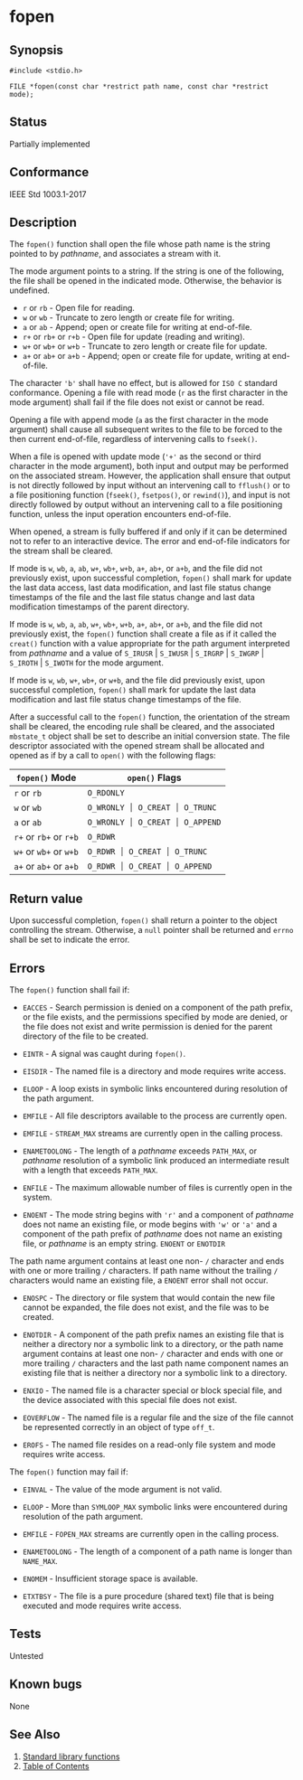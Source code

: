 # fopen

## Synopsis

`#include <stdio.h>`

`FILE *fopen(const char *restrict path name, const char *restrict mode);`

## Status

Partially implemented

## Conformance

IEEE Std 1003.1-2017

## Description

The `fopen()` function shall open the file whose path name is the string pointed to by _pathname_, and associates a
stream with it.

The mode argument points to a string. If the string is one of the following, the file shall be opened in the indicated
mode. Otherwise, the behavior is undefined.

* `r` or `rb` - Open file for reading.
* `w` or `wb` - Truncate to zero length or create file for writing.
* `a` or `ab` - Append; open or create file for writing at end-of-file.
* `r+` or `rb+` or `r+b` - Open file for update (reading and writing).
* `w+` or `wb+` or `w+b` - Truncate to zero length or create file for update.
* `a+` or `ab+` or `a+b` - Append; open or create file for update, writing at end-of-file.

The
character `'b'` shall have no effect, but is allowed for `ISO C` standard conformance.  Opening a file with read mode
(`r` as the first character in the mode argument) shall fail if the file does not exist or cannot be read.

Opening a file with append mode (`a` as the first character in the mode argument) shall cause all subsequent writes to
the file to be forced to the then current end-of-file, regardless of intervening calls to `fseek()`.

When a file is opened with update mode (`'+'` as the second or third character in the mode argument), both input and
output may be performed on the associated stream. However, the application shall ensure that output is not directly
followed by input without an intervening call to `fflush()` or to a file positioning function (`fseek()`, `fsetpos()`,
or `rewind()`), and input is not directly followed by output without an intervening call to a file positioning function,
unless the input operation encounters end-of-file.

When opened, a stream is fully buffered if and only if it can be determined not to refer to an interactive device. The
error and end-of-file indicators for the stream shall be cleared.

If mode is `w`, `wb`, `a`, `ab`, `w+`, `wb+`, `w+b`, `a+`, `ab+`, or `a+b`, and the file did not previously exist, upon
successful completion, `fopen()` shall mark for update the last data access, last data modification, and last file
status change timestamps of the file and the last file status change and last data modification timestamps of the parent
directory.

If mode is `w`, `wb`, `a`, `ab`, `w+`, `wb+`, `w+b`, `a+`, `ab+`, or `a+b`, and the file did not previously exist, the
`fopen()` function shall create a file as if it called the `creat()` function with a value appropriate for the path
argument interpreted from _pathname_ and a value of `S_IRUSR` | `S_IWUSR` | `S_IRGRP` | `S_IWGRP` | `S_IROTH` |
`S_IWOTH` for the mode argument.

If mode is `w`, `wb`, `w+`, `wb+`, or `w+b`, and the file did previously exist, upon successful completion, `fopen()`
shall mark for update the last data modification and last file status change timestamps of the file.

After a successful call to the `fopen()` function, the orientation of the stream shall be cleared, the encoding
rule shall be cleared, and the associated `mbstate_t` object
shall be set to describe an initial conversion state.
The file descriptor associated with the opened stream shall be allocated and opened as if by a call to `open()` with the
following flags:

<!-- Here we are using Hebrew Punctuation Paseq (U+05C0), because of wrong formatting on Phoenix-RTOS website -->

| `fopen()` Mode         | `open()` Flags                        |
|------------------------|---------------------------------------|
| `r` or `rb`            | `O_RDONLY`                            |
| `w` or `wb`            | `O_WRONLY ׀ O_CREAT ׀ O_TRUNC`        |
| `a` or `ab`            | `O_WRONLY ׀ O_CREAT ׀ O_APPEND`       |
| `r+` or `rb+` or `r+b` | `O_RDWR`                              |
| `w+` or `wb+` or `w+b` | `O_RDWR ׀ O_CREAT ׀ O_TRUNC`          |
| `a+` or `ab+` or `a+b` | `O_RDWR ׀ O_CREAT ׀ O_APPEND`         |

## Return value

Upon successful completion, `fopen()` shall return a pointer to the object controlling the stream. Otherwise, a `null`
pointer shall be returned and `errno` shall be set to indicate the error.

## Errors

The `fopen()` function shall fail if:

* `EACCES` - Search permission is denied on a component of the path prefix, or the file exists, and the permissions
 specified by mode are denied, or the file does not exist and write permission is denied for the parent directory of the
 file to be created.

* `EINTR` - A signal was caught during `fopen()`.

* `EISDIR` - The named file is a directory and mode requires write access.

* `ELOOP` - A loop exists in symbolic links encountered during resolution of the path argument.

* `EMFILE` - All file descriptors available to the process are currently open.

* `EMFILE` - `STREAM_MAX` streams are currently open in the calling process.

* `ENAMETOOLONG` - The length of a _pathname_ exceeds `PATH_MAX`, or _pathname_ resolution of a symbolic link produced
 an intermediate result with a length that exceeds `PATH_MAX`.

* `ENFILE` - The maximum allowable number of files is currently open in the system.

* `ENOENT` - The mode string begins with `'r'` and a component of _pathname_ does not name an existing file, or mode
 begins with `'w'` or `'a'` and a component of the path prefix of _pathname_ does not name an existing file, or
 _pathname_ is an empty string. `ENOENT` or `ENOTDIR`

The path name argument contains at least one non- `/` character and ends with one or more trailing `/`
characters. If path name without the trailing `/` characters would name an existing file, a `ENOENT` error
shall not occur.

* `ENOSPC` - The directory or file system that would contain the new file cannot be expanded, the file does not exist,
 and the file was to be created.

* `ENOTDIR` - A component of the path prefix names an existing file that is neither a directory nor a symbolic link
 to a directory, or the path name argument contains at least one non- `/` character and ends with one or more
 trailing `/` characters and the last path name component names an existing file that is neither a directory nor a
 symbolic link to a directory.

* `ENXIO` - The named file is a character special or block special file, and the device associated with this special
file does not exist.

* `EOVERFLOW` - The named file is a regular file and the size of the file cannot be represented correctly in an object
of type `off_t`.

* `EROFS` - The named file resides on a read-only file system and mode requires write access.

The `fopen()` function may fail if:

* `EINVAL` - The value of the mode argument is not valid.

* `ELOOP` - More than `SYMLOOP_MAX` symbolic links were encountered during resolution of the path argument.

* `EMFILE` - `FOPEN_MAX` streams are currently open in the calling process.

* `ENAMETOOLONG` - The length of a component of a path name is longer than `NAME_MAX`.

* `ENOMEM` - Insufficient storage space is available.

* `ETXTBSY` - The file is a pure procedure (shared text) file that is being executed and mode requires write access.

## Tests

Untested

## Known bugs

None

## See Also

1. [Standard library functions](../README.md)
2. [Table of Contents](../../../README.md)
